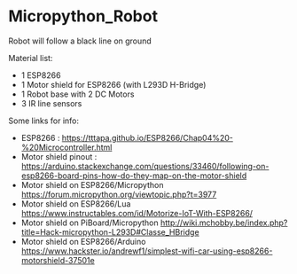 # Micropython_Robot

Robot will follow a black line on ground

Material list:

- 1 ESP8266
- 1 Motor shield for ESP8266 (with L293D H-Bridge)
- 1 Robot base with 2 DC Motors
- 3 IR line sensors 

Some links for info:

- ESP8266 : https://tttapa.github.io/ESP8266/Chap04%20-%20Microcontroller.html
- Motor shield pinout : https://arduino.stackexchange.com/questions/33460/following-on-esp8266-board-pins-how-do-they-map-on-the-motor-shield
- Motor shield on ESP8266/Micropython https://forum.micropython.org/viewtopic.php?t=3977
- Motor shield on ESP8266/Lua https://www.instructables.com/id/Motorize-IoT-With-ESP8266/
- Motor shield on PiBoard/Micropython http://wiki.mchobby.be/index.php?title=Hack-micropython-L293D#Classe_HBridge
- Motor shield on ESP8266/Arduino  https://www.hackster.io/andrewf1/simplest-wifi-car-using-esp8266-motorshield-37501e
